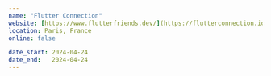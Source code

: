 ```yaml
---
name: "Flutter Connection"
website: [https://www.flutterfriends.dev/](https://flutterconnection.io/)
location: Paris, France
online: false

date_start: 2024-04-24
date_end:   2024-04-24
---
```

